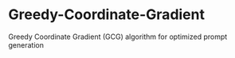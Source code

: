 # Greedy-Coordinate-Gradient
Greedy Coordinate Gradient (GCG) algorithm for optimized prompt generation
